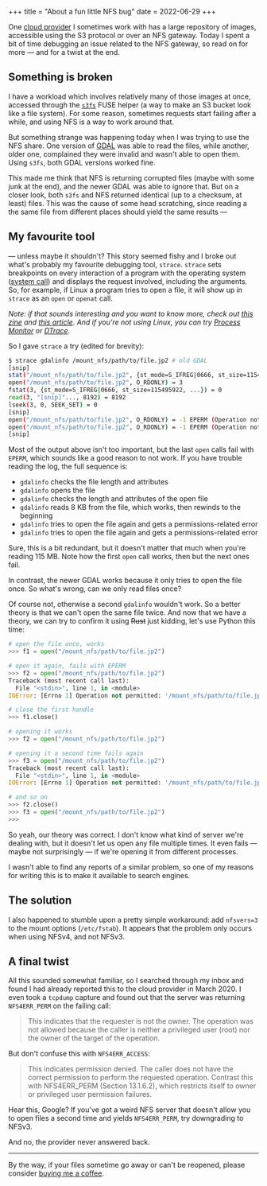 +++
title = "About a fun little NFS bug"
date = 2022-06-29
+++

One [cloud provider](https://blog.dend.ro/a-mysterous-python-crash/) I sometimes work with has a large repository of images, accessible using the S3 protocol or over an NFS gateway. Today I spent a bit of time debugging an issue related to the NFS gateway, so read on for more &mdash; and for a twist at the end.

## Something is broken

I have a workload which involves relatively many of those images at once, accessed through the [`s3fs`](https://github.com/s3fs-fuse/s3fs-fuse) FUSE helper (a way to make an S3 bucket look like a file system).
For some reason, sometimes requests start failing after a while, and using NFS is a way to work around that.

But something strange was happening today when I was trying to use the NFS share.
One version of [GDAL](https://github.com/OSGeo/gdal/) was able to read the files, while another, older one, complained they were invalid and wasn't able to open them.
Using `s3fs`, both GDAL versions worked fine.

This made me think that NFS is returning corrupted files (maybe with some junk at the end), and the newer GDAL was able to ignore that.
But on a closer look, both `s3fs` and NFS returned identical (up to a checksum, at least) files.
This was the cause of some head scratching, since reading a the same file from different places should yield the same results &mdash;

## My favourite tool

&mdash; unless maybe it shouldn't?
This story seemed fishy and I broke out what's probably my favourite debugging tool, `strace`.
`strace` sets breakpoints on every interaction of a program with the operating system ([system call](https://en.wikipedia.org/wiki/System_call)) and displays the request involved, including the arguments.
So, for example, if Linux a program tries to open a file, it will show up in `strace` as an `open` or `openat` call.

*Note: if that sounds interesting and you want to know more, check out [this zine](https://jvns.ca/blog/2015/04/14/strace-zine/) and [this article](https://jvns.ca/blog/2021/04/03/what-problems-do-people-solve-with-strace/).
And if you're not using Linux, you can try [Process Monitor](https://docs.microsoft.com/en-us/sysinternals/downloads/procmon) or [DTrace](http://dtrace.org/blogs/about/).*

So I gave `strace` a try (edited for brevity):

```bash
$ strace gdalinfo /mount_nfs/path/to/file.jp2 # old GDAL
[snip]
stat("/mount_nfs/path/to/file.jp2", {st_mode=S_IFREG|0666, st_size=115495922, ...}) = 0
open("/mount_nfs/path/to/file.jp2", O_RDONLY) = 3
fstat(3, {st_mode=S_IFREG|0666, st_size=115495922, ...}) = 0
read(3, "[snip]"..., 8192) = 8192
lseek(3, 0, SEEK_SET) = 0
[snip]
open("/mount_nfs/path/to/file.jp2", O_RDONLY) = -1 EPERM (Operation not permitted)
open("/mount_nfs/path/to/file.jp2", O_RDONLY) = -1 EPERM (Operation not permitted)
[snip]
```

Most of the output above isn't too important, but the last `open` calls fail with `EPERM`, which sounds like a good reason to not work.
If you have trouble reading the log, the full sequence is:

 - `gdalinfo` checks the file length and attributes
 - `gdalinfo` opens the file
 - `gdalinfo` checks the length and attributes of the open file
 - `gdalinfo` reads 8 KB from the file, which works, then rewinds to the beginning
 - `gdalinfo` tries to open the file again and gets a permissions-related error
 - `gdalinfo` tries to open the file again and gets a permissions-related error

Sure, this is a bit redundant, but it doesn't matter that much when you're reading 115 MB.
Note how the first `open` call works, then but the next ones fail.

In contrast, the newer GDAL works because it only tries to open the file once.
So what's wrong, can we only read files once?

Of course not, otherwise a second `gdalinfo` wouldn't work.
So a better theory is that we can't open the same file twice.
And now that we have a theory, we can try to confirm it using ~~Rust~~ just kidding, let's use Python this time:

```python
# open the file once, works
>>> f1 = open("/mount_nfs/path/to/file.jp2")

# open it again, fails with EPERM
>>> f2 = open("/mount_nfs/path/to/file.jp2")
Traceback (most recent call last):
  File "<stdin>", line 1, in <module>
IOError: [Errno 1] Operation not permitted: '/mount_nfs/path/to/file.jp2'

# close the first handle
>>> f1.close()

# opening it works
>>> f2 = open("/mount_nfs/path/to/file.jp2")

# opening it a second time fails again
>>> f3 = open("/mount_nfs/path/to/file.jp2")
Traceback (most recent call last):
  File "<stdin>", line 1, in <module>
IOError: [Errno 1] Operation not permitted: '/mount_nfs/path/to/file.jp2'

# and so on
>>> f2.close()
>>> f3 = open("/mount_nfs/path/to/file.jp2")
>>>
```

So yeah, our theory was correct.
I don't know what kind of server we're dealing with, but it doesn't let us open any file multiple times.
It even fails &mdash; maybe not surprisingly &mdash; if we're opening it from different processes.

I wasn't able to find any reports of a similar problem, so one of my reasons for writing this is to make it available to search engines.

## The solution

I also happened to stumble upon a pretty simple workaround: add `nfsvers=3` to the mount options (`/etc/fstab`).
It appears that the problem only occurs when using NFSv4, and not NFSv3.

## A final twist

All this sounded somewhat familiar, so I searched through my inbox and found I had already reported this to the cloud provider in March 2020.
I even took a `tcpdump` capture and found out that the server was returning `NFS4ERR_PERM` on the failing call:

> This indicates that the requester is not the owner.  The operation was not allowed because the caller is neither a privileged user (root) nor the owner of the target of the operation.

But don't confuse this with `NFS4ERR_ACCESS`:

> This indicates permission denied.  The caller does not have the correct permission to perform the requested operation.  Contrast this with NFS4ERR_PERM (Section 13.1.6.2), which restricts itself to owner or privileged user permission failures.

Hear this, Google?
If you've got a weird NFS server that doesn't allow you to open files a second time and yields `NFS4ERR_PERM`, try downgrading to NFSv3.

And no, the provider never answered back.

---

By the way, if your files sometime go away or can't be reopened, please consider [buying me a coffee](https://www.buymeacoffee.com/lnicolaq).
